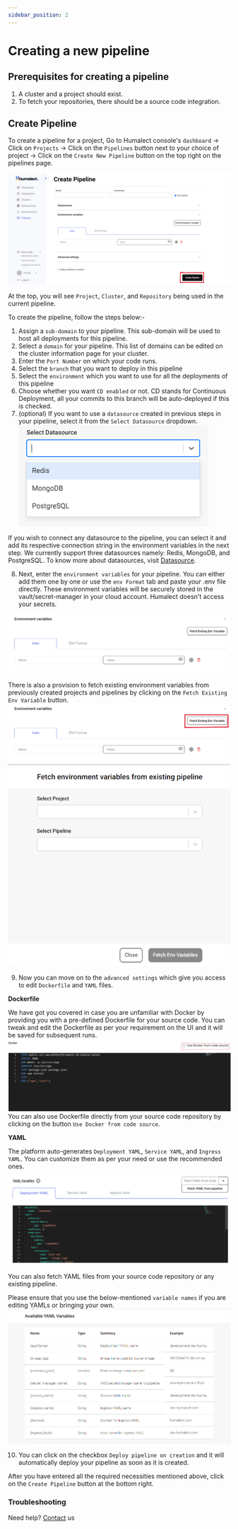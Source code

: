 ```yaml
---
sidebar_position: 2
---
```


# Creating a new pipeline

## Prerequisites for creating a pipeline
1. A cluster and a project should exist.
2. To fetch your repositories, there should be a source code integration.

## Create Pipeline

To create a pipeline for a project, Go to Humalect console's `dashboard` -> Click on `Projects` -> Click on the `Pipelines` button next to your choice of project -> Click on the `Create New Pipeline` button on the top right on the pipelines page.

![create-pipeline](./../../static/img/create-pipeline.png)

At the top, you will see `Project`, `Cluster`, and `Repository` being used in the current pipeline.

To create the pipeline, follow the steps below:-
1. Assign a `sub-domain` to your pipeline. This sub-domain will be used to host all deployments for this pipeline.
2. Select a `domain` for your pipeline. This list of domains can be edited on the cluster information page for your cluster.
3. Enter the `Port Number` on which your code runs.
4. Select the `branch` that you want to deploy in this pipeline
5. Select the `environment` which you want to use for all the deployments of this pipeline
6. Choose whether you want `CD enabled` or not. CD stands for Continuous Deployment, all your commits to this branch will be auto-deployed if this is checked.
7. (optional) If you want to use a `datasource` created in previous steps in your pipeline, select it from the `Select Datasource` dropdown. 
![connect-datasource](./../../static/img/connect-datasource.png)

If you wish to connect any datasource to the pipeline, you can select it and add its respective connection string in the environment variables in the next step.
We currently support three datasources namely: Redis, MongoDB, and PostgreSQL.
To know more about datasources, visit [Datasource](./../Datasources/Overview).

8. Next, enter the `environment variables` for your pipeline. You can either add them one by one or use the `env Format` tab and paste your .env file directly. These environment variables will be securely stored in the vault/secret-manager in your cloud account. Humalect doesn't access your secrets.

![add-environment-variables](./../../static/img/add-environment-variables.png)

There is also a provision to fetch existing environment variables from previously created projects and pipelines by clicking on the `Fetch Existing Env Variable` button.
![fetch-button](./../../static/img/fetch-button.png)
![fetch-env-variables](./../../static/img/fetch-env-variables.png)

9. Now you can move on to the `advanced settings` which give you access to edit `Dockerfile` and `YAML` files.

<b>Dockerfile</b>

We have got you covered in case you are unfamiliar with Docker by providing you with a pre-defined Dockerfile for your source code. You can tweak and edit the Dockerfile as per your requirement on the UI and it will be saved for subsequent runs.
![dockerfile](./../../static/img/dockerfile.png)
You can also use Dockerfile directly from your source code repository by clicking on the button `Use Docker from code source`.

<b>YAML</b>

The platform auto-generates `Deployment YAML`, `Service YAML`, and `Ingress YAML`. You can customize them as per your need or use the recommended ones.

![YAML](./../../static/img/YAML.png)

You can also fetch YAML files from your source code repository or any existing pipeline.

Please ensure that you use the below-mentioned `variable names` if you are editing YAMLs or bringing your own.
![variables-format](./../../static/img/variables-format.png)

10. You can click on the checkbox `Deploy pipeline on creation` and it will automatically deploy your pipeline as soon as it is created.

After you have entered all the required necessities mentioned above, click on the `Create Pipeline` button at the bottom right.

### Troubleshooting
Need help? [Contact](./../Contact-us/reach-out-to-us) us

